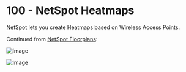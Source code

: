 # 100 - NetSpot Heatmaps

[NetSpot](https://netspotapp.com) lets you create Heatmaps based on Wireless Access Points.

Continued from [NetSpot Floorplans](https://github.com/vanHeemstraSystems/home-networking/blob/main/300/100/200/100/README.md):

![Image](https://github.com/user-attachments/assets/82ad9293-652e-449a-aeaa-ace58c478c5f)

![Image](https://github.com/user-attachments/assets/db64c92c-9d86-4a9f-971b-08ade825961b)
